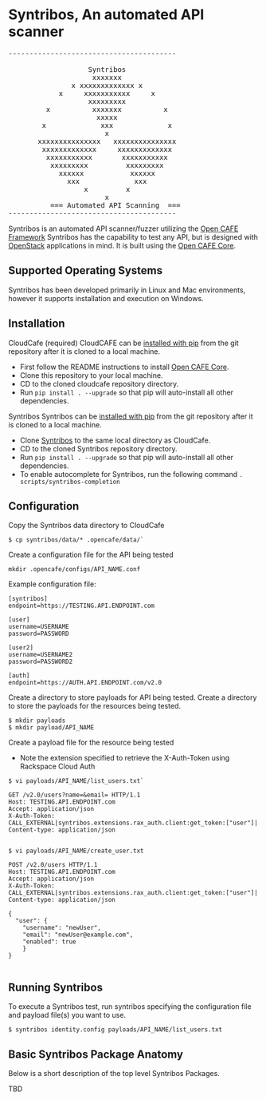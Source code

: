 Syntribos, An automated API scanner
====================================================

<pre>
----------------------------------------

                   Syntribos
                    xxxxxxx
               x xxxxxxxxxxxxx x
            x     xxxxxxxxxxx     x
                   xxxxxxxxx
         x          xxxxxxx          x
                     xxxxx
        x             xxx             x
                       x
       xxxxxxxxxxxxxxx   xxxxxxxxxxxxxxx
        xxxxxxxxxxxxx     xxxxxxxxxxxxx
         xxxxxxxxxxx       xxxxxxxxxxx
          xxxxxxxxx         xxxxxxxxx
            xxxxxx           xxxxxx
              xxx             xxx
                  x         x
                       x
          === Automated API Scanning  ===
----------------------------------------
</pre>

Syntribos is an automated API scanner/fuzzer utilizing the [Open CAFE Framework](https://github.com/stackforge/opencafe) 
Syntribos has the capability to test any API, but is designed with [OpenStack](http://http://www.openstack.org/) applications in mind. 
It is built using the [Open CAFE Core](https://github.com/stackforge/opencafe).


Supported Operating Systems
---------------------------
Syntribos has been developed primarily in Linux and Mac environments, however it supports installation and
execution on Windows.


Installation
------------
CloudCafe (required)
CloudCAFE can be [installed with pip](https://pypi.python.org/pypi/pip) from the git repository after it is cloned to
a local machine.

* First follow the README instructions to install [Open CAFE Core](https://github.com/stackforge/opencafe).
* Clone this repository to your local machine.
* CD to the cloned cloudcafe repository directory.
* Run `pip install . --upgrade` so that pip will auto-install all other dependencies.

Syntribos
Syntribos can be [installed with pip](https://pypi.python.org/pypi/pip) from the git repository after it is cloned to
a local machine.

* Clone [Syntribos](https://github.com/rackerlabs/syntribos) to the same local directory as CloudCafe.
* CD to the cloned Syntribos repository directory.
* Run `pip install . --upgrade` so that pip will auto-install all other dependencies.
* To enable autocomplete for Syntribos, run the following command `. scripts/syntribos-completion`


Configuration
--------------
Copy the Syntribos data directory to CloudCafe 

```
$ cp syntribos/data/* .opencafe/data/`
```

Create a configuration file for the API being tested 

```
mkdir .opencafe/configs/API_NAME.conf
```

Example configuration file:

```
[syntribos]
endpoint=https://TESTING.API.ENDPOINT.com

[user]
username=USERNAME
password=PASSWORD

[user2]
username=USERNAME2
password=PASSWORD2

[auth]
endpoint=https://AUTH.API.ENDPOINT.com/v2.0
```

Create a directory to store payloads for API being tested.
Create a directory to store the payloads for the resources being tested. 

```
$ mkdir payloads
$ mkdir payload/API_NAME
```

Create a payload file for the resource being tested 
* Note the extension specified to retrieve the X-Auth-Token using Rackspace Cloud Auth

```
$ vi payloads/API_NAME/list_users.txt`
```

```
GET /v2.0/users?name=&email= HTTP/1.1
Host: TESTING.API.ENDPOINT.com
Accept: application/json
X-Auth-Token: CALL_EXTERNAL|syntribos.extensions.rax_auth.client:get_token:["user"]|
Content-type: application/json


```

```
$ vi payloads/API_NAME/create_user.txt
```

```
POST /v2.0/users HTTP/1.1
Host: TESTING.API.ENDPOINT.com
Accept: application/json
X-Auth-Token: CALL_EXTERNAL|syntribos.extensions.rax_auth.client:get_token:["user"]|
Content-type: application/json

{
  "user": {
    "username": "newUser",
    "email": "newUser@example.com",
    "enabled": true
    }
}


```

Running Syntribos
-------
To execute a Syntribos test, 
run syntribos specifying the configuration file and payload file(s) you want to use.
```
$ syntribos identity.config payloads/API_NAME/list_users.txt
```

Basic Syntribos Package Anatomy
-------------------------------
Below is a short description of the top level Syntribos Packages.

TBD
